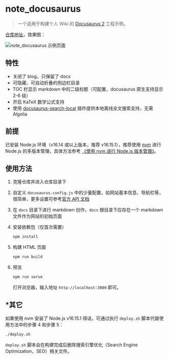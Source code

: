 # note_docusaurus

> 一个适用于构建个人 Wiki 的 [Docusaurus 2](https://docusaurus.io/zh-CN/docs) 工程示例。

[仓库地址](https://github.com/RocShi/note_docusaurus)，效果图：

![note_docusaurus 示例页面](https://image.shipengx.com/note_docusaurus%20%E7%A4%BA%E4%BE%8B%E9%A1%B5%E9%9D%A2.png)

## 特性

- 关闭了 blog，只保留了 docs
- 可隐藏、可自动折叠的侧边栏目录
- TOC 栏显示 markdown 中的二级标题（可配置，docusaurus 原生支持显示 2-6 级）
- 开启 KaTeX 数学公式支持
- 使用 [docusaurus-search-local](https://github.com/easyops-cn/docusaurus-search-local) 插件提供本地离线全文搜索支持，无需 Algolia

## 前提

已安装 Node.js 环境（v16.14 或以上版本，推荐 v16.15.1），推荐使用 [nvm](https://github.com/nvm-sh/nvm) 进行 Node.js 的多版本管理，具体方法参考 [《使用 nvm 进行 Node.js 版本管理》](https://zhuanlan.zhihu.com/p/558784826)。

## 使用方法

1. 克隆仓库并进入仓库目录下
2. 自定义 `docusaurus.config.js` 中的少量配置，如网站基本信息、导航栏等，很简单，更多设置可参考[官方 API 文档](https://docusaurus.io/zh-CN/docs/cli)
3. 在 `docs` 目录下进行 markdown 创作，`docs` 根目录下应存在一个 markdown 文件作为网站的初始页面
4. 安装依赖包（仅首次需要）

   ```bash
   npm install
   ```

5. 构建 HTML 页面

   ```bash
   npm run build
   ```

6. 预览

   ```bash
   npm run serve
   ```

   打开浏览器，输入地址 `http://localhost:3000` 即可。

## \*其它

如果使用 nvm 安装了 Node.js v16.15.1 得话，可通过执行 `deploy.sh` 脚本代替使用方法中的步骤 4 和步骤 5：

```bash
./deploy.sh
```

`deploy.sh` 脚本会在构建完成后删除搜索引擎优化（Search Engine Optimization，SEO）相关文件。
